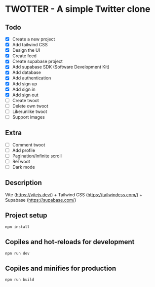 # TWOTTER - A simple Twitter clone

## Todo

- [x] Create a new project
- [x] Add tailwind CSS
- [x] Design the UI
- [x] Create feed
- [x] Create supabase project
- [x] Add supabase SDK (Software Development Kit)
- [x] Add database
- [x] Add authentication
- [x] Add sign up
- [x] Add sign in
- [x] Add sign out
- [ ] Create twoot
- [ ] Delete own twoot
- [ ] Like/unlike twoot
- [ ] Support images

## Extra

- [ ] Comment twoot
- [ ] Add profile
- [ ] Pagination/Infinite scroll
- [ ] ReTwoot
- [ ] Dark mode

## Description

Vite (https://vitejs.dev/) + Tailwind CSS (https://tailwindcss.com/) + Supabase (https://supabase.com/)

## Project setup

```
npm install
```

## Copiles and hot-reloads for development

```
npm run dev
```

## Copiles and minifies for production

```
npm run build
```
